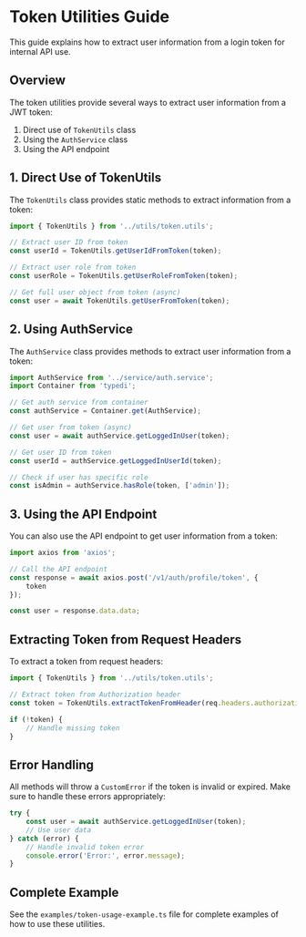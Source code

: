 # Token Utilities Guide

This guide explains how to extract user information from a login token for internal API use.

## Overview

The token utilities provide several ways to extract user information from a JWT token:

1. Direct use of `TokenUtils` class
2. Using the `AuthService` class
3. Using the API endpoint

## 1. Direct Use of TokenUtils

The `TokenUtils` class provides static methods to extract information from a token:

```typescript
import { TokenUtils } from '../utils/token.utils';

// Extract user ID from token
const userId = TokenUtils.getUserIdFromToken(token);

// Extract user role from token
const userRole = TokenUtils.getUserRoleFromToken(token);

// Get full user object from token (async)
const user = await TokenUtils.getUserFromToken(token);
```

## 2. Using AuthService

The `AuthService` class provides methods to extract user information from a token:

```typescript
import AuthService from '../service/auth.service';
import Container from 'typedi';

// Get auth service from container
const authService = Container.get(AuthService);

// Get user from token (async)
const user = await authService.getLoggedInUser(token);

// Get user ID from token
const userId = authService.getLoggedInUserId(token);

// Check if user has specific role
const isAdmin = authService.hasRole(token, ['admin']);
```

## 3. Using the API Endpoint

You can also use the API endpoint to get user information from a token:

```typescript
import axios from 'axios';

// Call the API endpoint
const response = await axios.post('/v1/auth/profile/token', {
    token
});

const user = response.data.data;
```

## Extracting Token from Request Headers

To extract a token from request headers:

```typescript
import { TokenUtils } from '../utils/token.utils';

// Extract token from Authorization header
const token = TokenUtils.extractTokenFromHeader(req.headers.authorization);

if (!token) {
    // Handle missing token
}
```

## Error Handling

All methods will throw a `CustomError` if the token is invalid or expired. Make sure to handle these errors appropriately:

```typescript
try {
    const user = await authService.getLoggedInUser(token);
    // Use user data
} catch (error) {
    // Handle invalid token error
    console.error('Error:', error.message);
}
```

## Complete Example

See the `examples/token-usage-example.ts` file for complete examples of how to use these utilities.